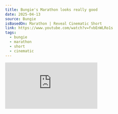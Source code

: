 ```yaml
---
title: Bungie's Marathon looks really good
date: 2025-04-13
source: Bungie
isBasedOn: Marathon | Reveal Cinematic Short
link: https://www.youtube.com/watch?v=fvbEnWLRo1s
tags:
  - bungie
  - marathon
  - short
  - cinematic
---
```

<div class="embed-container">
<iframe src="https://www.youtube.com/embed/fvbEnWLRo1s?si=KP1WfMfKWb6OmPc7" title="YouTube video player" frameborder="0" allow="accelerometer; autoplay; clipboard-write; encrypted-media; gyroscope; picture-in-picture; web-share" referrerpolicy="strict-origin-when-cross-origin" allowfullscreen></iframe></div>
